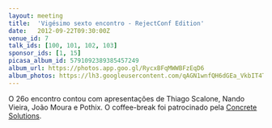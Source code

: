 ```yaml
---
layout: meeting
title:  'Vigésimo sexto encontro - RejectConf Edition'
date:   2012-09-22T09:30:00Z
venue_id: 7
talk_ids: [100, 101, 102, 103]
sponsor_ids: [1, 15]
picasa_album_id: 5791092389385457249
album_url: https://photos.app.goo.gl/RycxBFqMWWBFzEqD6
album_photos: https://lh3.googleusercontent.com/qAGN1wnfQH6dGEa_VkbIT4TXT9yKdsZN2BR_MYNqzvmpjdTz5C5Wqa8F_F6BZrwG3ReMdEQNbRWHPyKV3SDWfC0iKi6fw7y7TQTtmhxfrgbAY5ULo3TpUMJernb-8-lpWGzAASINqMD8EiUBEYUXzDBnz1K-9pV4wxJ7cNqfh6sISSNs_jLjhvFR-utiEB-FPf88OTntptVVGVWZhhRx4FvbZMit_srjMAoiNwFMSRKx1D9Mh-XJB7hYqkm-Qji1imoBHehZ9SG-6UWulqlHQuJHDW-qi380ujZgHQnq6RaL9RwOpcku0oFlhBDA2EI7RmG8ftn6gGykVt79K8eKdr33nnZigFOB-pwVmNE2HsDYe0z11tg0eL_byAfkimxYgRFZ5KhgAp7O-mpf3btpbwYRSbFIlPIEQ0vtyIhmPtQ7tNgi0yjMCuV4Rt8cHO6zn7O2esA6eSVajjuQ-acsAD_dDvocH_FHMdOtnjUcDkz7yE9dwQ11pzjZtwUycN0hHSH9JFqrGJqzY9pKejJMSAKwijDB649jGjDObSF-miHcIQUqXIA_AaOKFV6aPRmzkswIlzAcsHvupMFDLsv8mF2e7NxAJlMte_5eHZuUXg5kDLn5zLV8ZnsONhMPEBvMLEx9fE_zRQ4lVUv8HgIrk7q8LEyBHO5x8vQBd7tKoP0kXpz5z1346bxT9-Zl-qd6YfWgWK7x01eJ0_MtYw
---
```


<p>O 26o encontro contou com apresenta&ccedil;&otilde;es de Thiago Scalone, Nando Vieira, Jo&atilde;o Moura e Pothix. O coffee-break foi patrocinado pela <a href="http://www.concretesolutions.com.br">Concrete Solutions</a>.</p>

